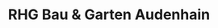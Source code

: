 ---
title: "RHG Bau & Garten Audenhain"
url: /mockrehna/rhg-bau-und-garten-audenhain/
shop: Eisenwaren
---
